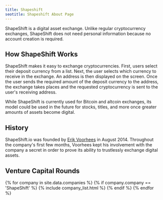 ```yaml
---
title: Shapeshift
seotitle: Shapeshift About Page
---
```

ShapeShift is a digital asset exchange. Unlike regular cryptocurrency exchanges, ShapeShift does not need personal information because no account creation is required.

## How ShapeShift Works

ShapeShift makes it easy to exchange cryptocurrencies. First, users select their deposit currency from a list. Next, the user selects which currency to receive in the exchange. An address is then displayed on the screen. Once the user sends the required amount of the deposit currency to the address, the exchange takes places and the requested cryptocurrency is sent to the user's receiving address.  

While ShapeShift is currently used for Bitcoin and altcoin exchanges, its model could be used in the future for stocks, titles, and more once greater amounts of assets become digital.

## History

ShapeShift.io was founded by [Erik Voorhees](/erik-voorhees/) in August 2014. Throughout the company's first few months, Voorhees kept his involvement with the company a secret in order to prove its ability to trustlessly exchange digital assets.

## Venture Capital Rounds

{% for company in site.data.companies %}
{% if company.company == 'ShapeShift' %}
{% include company_list.html %}
{% endif %}
{% endfor %}
